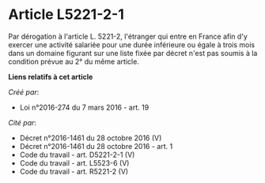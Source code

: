 # Article L5221-2-1

Par dérogation à l'article L. 5221-2, l'étranger qui entre en France afin d'y exercer une activité salariée pour une durée
inférieure ou égale à trois mois dans un domaine figurant sur une liste fixée par décret n'est pas soumis à la condition
prévue au 2° du même article.

**Liens relatifs à cet article**

_Créé par_:

  - Loi n°2016-274 du 7 mars 2016 - art. 19

_Cité par_:

  - Décret n°2016-1461 du 28 octobre 2016 (V)
  - Décret n°2016-1461 du 28 octobre 2016 - art. 1
  - Code du travail - art. D5221-2-1 (V)
  - Code du travail - art. L5523-6  (V)
  - Code du travail - art. R5221-2 (V)
